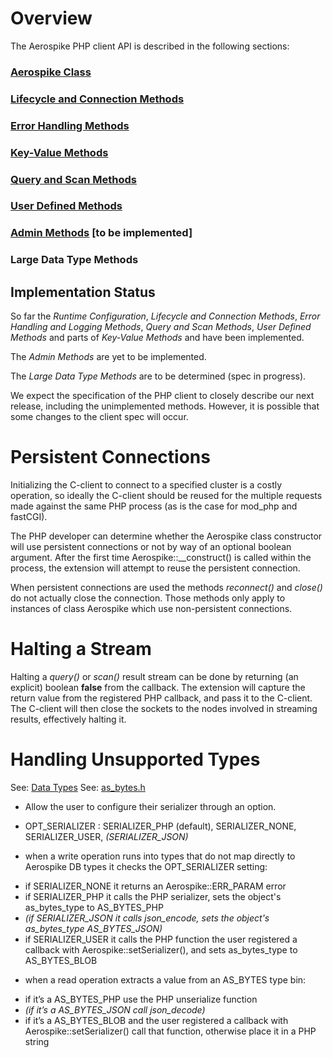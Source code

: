 
# Overview

The Aerospike PHP client API is described in the following sections:

### [Aerospike Class](aerospike.md)
### [Lifecycle and Connection Methods](apiref_connection.md)
### [Error Handling Methods](apiref_error.md)
### [Key-Value Methods](apiref_kv.md)
### [Query and Scan Methods](apiref_streams.md)
### [User Defined Methods](apiref_udf.md)
### [Admin Methods](apiref_admin.md) \[to be implemented\]
### Large Data Type Methods

## Implementation Status
So far the *Runtime Configuration*, *Lifecycle and Connection Methods*, *Error*
*Handling and Logging Methods*, *Query and Scan Methods*, *User Defined Methods*
and parts of *Key-Value Methods* and have been implemented.

The *Admin Methods* are yet to be implemented.

The *Large Data Type Methods* are to be determined (spec in progress).

We expect the specification of the PHP client to closely describe our next
release, including the unimplemented methods.  However, it is possible that
some changes to the client spec will occur.

# Persistent Connections

Initializing the C-client to connect to a specified cluster is a costly operation, so ideally the C-client should be reused for the multiple requests made against the same PHP process (as is the case for mod_php and fastCGI).

The PHP developer can determine whether the Aerospike class constructor will use persistent connections or not by way of an optional boolean argument.  After the first time Aerospike::__construct() is called within the process, the extension will attempt to reuse the persistent connection.

When persistent connections are used the methods _reconnect()_ and _close()_ do not actually close the connection.  Those methods only apply to instances of class Aerospike which use non-persistent connections.

# Halting a Stream

Halting a _query()_ or _scan()_ result stream can be done by returning (an explicit) boolean **false** from the callback.  The extension will capture the return value from the registered PHP callback, and pass it to the C-client.  The C-client will then close the sockets to the nodes involved in streaming results, effectively halting it.

# Handling Unsupported Types

See: [Data Types](http://www.aerospike.com/docs/guide/data-types.html)
See: [as_bytes.h](https://github.com/aerospike/aerospike-common/blob/master/src/include/aerospike/as_bytes.h)
* Allow the user to configure their serializer through an option.
 - OPT\_SERIALIZER : SERIALIZER\_PHP (default), SERIALIZER\_NONE, SERIALIZER\_USER, *(SERIALIZER\_JSON)*
* when a write operation runs into types that do not map directly to Aerospike DB types it checks the OPT\_SERIALIZER setting:
 - if SERIALIZER\_NONE it returns an Aerospike::ERR\_PARAM error
 - if SERIALIZER\_PHP it calls the PHP serializer, sets the object's as\_bytes\_type to AS\_BYTES_PHP
 - *(if SERIALIZER\_JSON it calls json\_encode, sets the object's as\_bytes\_type AS\_BYTES_JSON)*
 - if SERIALIZER\_USER it calls the PHP function the user registered a callback with Aerospike::setSerializer(), and sets as\_bytes\_type to AS\_BYTES\_BLOB
* when a read operation extracts a value from an AS\_BYTES type bin:
 - if it’s a AS\_BYTES\_PHP use the PHP unserialize function
 - *(if it’s a AS\_BYTES\_JSON call json_decode)*
 - if it’s a AS\_BYTES\_BLOB and the user registered a callback with Aerospike::setSerializer() call that function, otherwise place it in a PHP string

